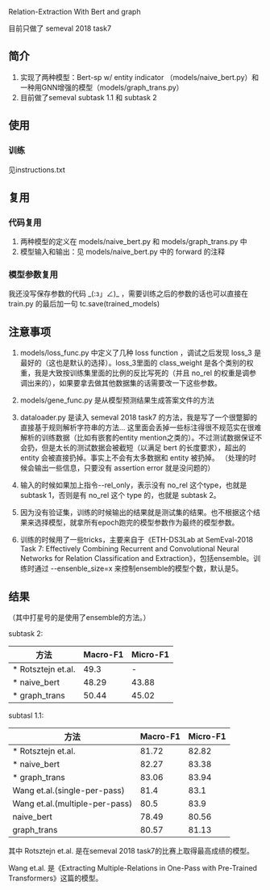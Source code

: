 Relation-Extraction With Bert and graph

目前只做了 semeval 2018 task7

## 简介 
1. 实现了两种模型：Bert-sp w/ entity indicator （models/naive_bert.py）和一种用GNN增强的模型（models/graph_trans.py）
2. 目前做了semeval subtask 1.1 和 subtask 2

## 使用

### 训练 
见instructions.txt

## 复用

### 代码复用
1. 两种模型的定义在 models/naive_bert.py 和 models/graph_trans.py 中
2. 模型输入和输出：见 models/naive_bert.py 中的 forward 的注释

### 模型参数复用
我还没写保存参数的代码 \_(:з」∠)\_ ，需要训练之后的参数的话也可以直接在 train.py 的最后加一句 tc.save(trained_models)

## 注意事项
1. models/loss_func.py 中定义了几种 loss function ，调试之后发现 loss_3 是最好的（这也是默认的选择）。loss_3里面的 class_weight 是各个类别的权重，我是大致按训练集里面的比例的反比写死的（并且 no_rel 的权重是调参调出来的），如果要拿去做其他数据集的话需要改一下这些参数。

2. models/gene_func.py 是从模型预测结果生成答案文件的方法

3. dataloader.py 是读入 semeval 2018 task7 的方法，我是写了一个很蹩脚的直接基于规则解析字符串的方法... 这里面会丢掉一些标注得很不规范实在很难解析的训练数据（比如有嵌套的entity mention之类的）。不过测试数据保证不会扔，但是太长的测试数据会被截短（以满足 bert 的长度要求），超出的 entity 会被直接扔掉。事实上不会有太多数据和 entity 被扔掉。
（处理的时候会输出一些信息，只要没有 assertion error 就是没问题的）

4. 输入的时候如果加上指令--rel_only，表示没有 no_rel 这个type，也就是 subtask 1，否则是有 no_rel 这个 type 的，也就是 subtask 2。

5. 因为没有验证集，训练的时候输出的结果就是测试集的结果。也不根据这个结果来选择模型，就拿所有epoch跑完的模型参数作为最终的模型参数。

6. 训练的时候用了一些tricks，主要来自于《ETH-DS3Lab at SemEval-2018 Task 7: Effectively Combining Recurrent and Convolutional Neural Networks for Relation Classification and Extraction》，包括ensemble。训练时通过 --ensenble_size=x 来控制ensemble的模型个数，默认是5。


## 结果

（其中打星号的是使用了ensemble的方法。）

subtask 2:

方法                         | Macro-F1 | Micro-F1
-----------------------------|----------|-----------
* Rotsztejn et.al.           |  49.3  |  -
* naive_bert                 |  48.29 |  43.88
* graph_trans                |  50.44 |  45.02

subtasl 1.1:

方法                         | Macro-F1 | Micro-F1
-----------------------------|----------|-----------
* Rotsztejn et.al.           |  81.72 |  82.82
* naive_bert                 |  82.27 |  83.38
* graph_trans                |  83.06 |  83.94
Wang et.al.(single-per-pass) |  81.4  |  83.1
Wang et.al.(multiple-per-pass)|  80.5 |  83.9
naive_bert                   |  78.49 |  80.56
graph_trans                  |  80.57 |  81.13

其中 Rotsztejn et.al. 是在semeval 2018 task7的比赛上取得最高成绩的模型。

Wang et.al. 是《Extracting Multiple-Relations in One-Pass with Pre-Trained Transformers》这篇的模型。
 
